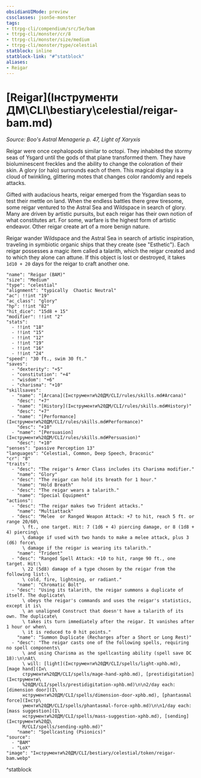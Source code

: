 ```yaml
---
obsidianUIMode: preview
cssclasses: json5e-monster
tags:
- ttrpg-cli/compendium/src/5e/bam
- ttrpg-cli/monster/cr/8
- ttrpg-cli/monster/size/medium
- ttrpg-cli/monster/type/celestial
statblock: inline
statblock-link: "#^statblock"
aliases:
- Reigar
---
```

# [Reigar](Інструменти ДМ\CLI\bestiary\celestial/reigar-bam.md)
*Source: Boo's Astral Menagerie p. 47, Light of Xaryxis*  

Reigar were once cephalopods similar to octopi. They inhabited the stormy seas of Ysgard until the gods of that plane transformed them. They have bioluminescent freckles and the ability to change the coloration of their skin. A glory (or halo) surrounds each of them. This magical display is a cloud of twinkling, glittering motes that changes color randomly and repels attacks.

Gifted with audacious hearts, reigar emerged from the Ysgardian seas to test their mettle on land. When the endless battles there grew tiresome, some reigar ventured to the Astral Sea and Wildspace in search of glory. Many are driven by artistic pursuits, but each reigar has their own notion of what constitutes art. For some, warfare is the highest form of artistic endeavor. Other reigar create art of a more benign nature.

Reigar wander Wildspace and the Astral Sea in search of artistic inspiration, traveling in symbiotic organic ships that they create (see "Esthetic"). Each reigar possesses a magic item called a talarith, which the reigar created and to which they alone can attune. If this object is lost or destroyed, it takes `1d10 + 20` days for the reigar to craft another one.

```statblock
"name": "Reigar (BAM)"
"size": "Medium"
"type": "celestial"
"alignment": "typically  Chaotic Neutral"
"ac": !!int "19"
"ac_class": "glory"
"hp": !!int "82"
"hit_dice": "15d8 + 15"
"modifier": !!int "2"
"stats":
  - !!int "18"
  - !!int "15"
  - !!int "12"
  - !!int "19"
  - !!int "16"
  - !!int "24"
"speed": "30 ft., swim 30 ft."
"saves":
  - "dexterity": "+5"
  - "constitution": "+4"
  - "wisdom": "+6"
  - "charisma": "+10"
"skillsaves":
  - "name": "[Arcana](Інструменти%20ДМ/CLI/rules/skills.md#Arcana)"
    "desc": "+7"
  - "name": "[History](Інструменти%20ДМ/CLI/rules/skills.md#History)"
    "desc": "+7"
  - "name": "[Performance](Інструменти%20ДМ/CLI/rules/skills.md#Performance)"
    "desc": "+10"
  - "name": "[Persuasion](Інструменти%20ДМ/CLI/rules/skills.md#Persuasion)"
    "desc": "+10"
"senses": "passive Perception 13"
"languages": "Celestial, Common, Deep Speech, Draconic"
"cr": "8"
"traits":
  - "desc": "The reigar's Armor Class includes its Charisma modifier."
    "name": "Glory"
  - "desc": "The reigar can hold its breath for 1 hour."
    "name": "Hold Breath"
  - "desc": "The reigar wears a talarith."
    "name": "Special Equipment"
"actions":
  - "desc": "The reigar makes two Trident attacks."
    "name": "Multiattack"
  - "desc": "Melee  or Ranged Weapon Attack: +7 to hit, reach 5 ft. or range 20/60\
      \ ft., one target. Hit: 7 (1d6 + 4) piercing damage, or 8 (1d8 + 4) piercing\
      \ damage if used with two hands to make a melee attack, plus 3 (d6) force\
      \ damage if the reigar is wearing its talarith."
    "name": "Trident"
  - "desc": "Ranged Spell Attack: +10 to hit, range 90 ft., one target. Hit:\
      \ 22 (5d8) damage of a type chosen by the reigar from the following list:\
      \ cold, fire, lightning, or radiant."
    "name": "Chromatic Bolt"
  - "desc": "Using its talarith, the reigar summons a duplicate of itself. The duplicate\
      \ obeys the reigar's commands and uses the reigar's statistics, except it is\
      \ an unaligned Construct that doesn't have a talarith of its own. The duplicate\
      \ takes its turn immediately after the reigar. It vanishes after 1 hour or when\
      \ it is reduced to 0 hit points."
    "name": "Summon Duplicate (Recharges after a Short or Long Rest)"
  - "desc": "The reigar casts one of the following spells, requiring no spell components\
      \ and using Charisma as the spellcasting ability (spell save DC 18):\n\nAt\
      \ will: [light](Інструменти%20ДМ/CLI/spells/light-xphb.md), [mage hand](Ін\
      струменти%20ДМ/CLI/spells/mage-hand-xphb.md), [prestidigitation](Інструменти\
      %20ДМ/CLI/spells/prestidigitation-xphb.md)\n\n2/day each: [dimension door](І\
      нструменти%20ДМ/CLI/spells/dimension-door-xphb.md), [phantasmal force](Інстр\
      ументи%20ДМ/CLI/spells/phantasmal-force-xphb.md)\n\n1/day each: [mass suggestion](І\
      нструменти%20ДМ/CLI/spells/mass-suggestion-xphb.md), [sending](Інструменти%20Д\
      М/CLI/spells/sending-xphb.md)"
    "name": "Spellcasting (Psionics)"
"source":
  - "BAM"
  - "LoX"
"image": "Інструменти%20ДМ/CLI/bestiary/celestial/token/reigar-bam.webp"
```
^statblock